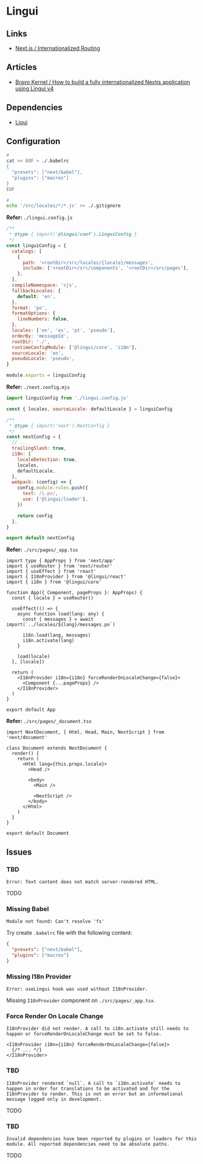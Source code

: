 # Lingui

## Links

- [Next.js / Internationalized Routing](https://nextjs.org/docs/advanced-features/i18n-routing)

## Articles

- [Bravo Kernel / How to build a fully internationalized Nextjs application using Lingui v4](https://bravo-kernel.com/blog/2023/05/how-to-build-a-fully-internationalized-nextjs-application-using-lingui-v4)

## Dependencies

- [Liqui](/lingui.md#library)

## Configuration

```sh
#
cat << EOF > ./.babelrc
{
  "presets": ["next/babel"],
  "plugins": ["macros"]
}
EOF

#
echo '/src/locales/*/*.js' >> ./.gitignore
```

**Refer:** `./lingui.config.js`

```js
/**
 * @type { import('@lingui/conf').LinguiConfig }
 */
const linguiConfig = {
  catalogs: [
    {
      path: '<rootDir>/src/locales/{locale}/messages',
      include: ['<rootDir>/src/components', '<rootDir>/src/pages'],
    },
  ],
  compileNamespace: 'cjs',
  fallbackLocales: {
    default: 'en',
  },
  format: 'po',
  formatOptions: {
    lineNumbers: false,
  },
  locales: ['en', 'es', 'pt', 'pseudo'],
  orderBy: 'messageId',
  rootDir: './',
  runtimeConfigModule: ['@lingui/core', 'i18n'],
  sourceLocale: 'en',
  pseudoLocale: 'pseudo',
}

module.exports = linguiConfig
```

**Refer:** `./next.config.mjs`

```mjs
import linguiConfig from './lingui.config.js'

const { locales, sourceLocale: defaultLocale } = linguiConfig

/**
 * @type { import('next').NextConfig }
 */
const nextConfig = {
  // ...
  trailingSlash: true,
  i18n: {
    localeDetection: true,
    locales,
    defaultLocale,
  },
  webpack: (config) => {
    config.module.rules.push({
      test: /\.po/,
      use: ['@lingui/loader'],
    })

    return config
  },
}

export default nextConfig
```

**Refer:** `./src/pages/_app.tsx`

```tsx
import type { AppProps } from 'next/app'
import { useRouter } from 'next/router'
import { useEffect } from 'react'
import { I18nProvider } from '@lingui/react'
import { i18n } from '@lingui/core'

function App({ Component, pageProps }: AppProps) {
  const { locale } = useRouter()

  useEffect(() => {
    async function load(lang: any) {
      const { messages } = await import(`../locales/${lang}/messages.po`)

      i18n.load(lang, messages)
      i18n.activate(lang)
    }

    load(locale)
  }, [locale])

  return (
    <I18nProvider i18n={i18n} forceRenderOnLocaleChange={false}>
      <Component {...pageProps} />
    </I18nProvider>
  )
}

export default App
```

<!-- ```tsx
import { Trans } from '@lingui/macro'

<Trans>...</Trans>
``` -->

**Refer:** `./src/pages/_document.tsx`

```tsx
import NextDocument, { Html, Head, Main, NextScript } from 'next/document'

class Document extends NextDocument {
  render() {
    return (
      <Html lang={this.props.locale}>
        <Head />

        <body>
          <Main />

          <NextScript />
        </body>
      </Html>
    )
  }
}

export default Document
```

## Issues

### TBD

```log
Error: Text content does not match server-rendered HTML.
```

TODO

### Missing Babel

```log
Module not found: Can't resolve 'fs'
```

Try create `.babelrc` file with the following content:

```json
{
  "presets": ["next/babel"],
  "plugins": ["macros"]
}
```

### Missing I18n Provider

```log
Error: useLingui hook was used without I18nProvider.
```

Missing `I18nProvider` component on `./src/pages/_app.tsx`.

### Force Render On Locale Change

```log
I18nProvider did not render. A call to i18n.activate still needs to happen or forceRenderOnLocaleChange must be set to false.
```

```tsx
<I18nProvider i18n={i18n} forceRenderOnLocaleChange={false}>
  {/* ... */}
</I18nProvider>
```

### TBD

```log
I18nProvider rendered `null`. A call to `i18n.activate` needs to happen in order for translations to be activated and for the I18nProvider to render. This is not an error but an informational message logged only in development.
```

TODO

### TBD

```log
Invalid dependencies have been reported by plugins or loaders for this module. All reported dependencies need to be absolute paths.
```

TODO
